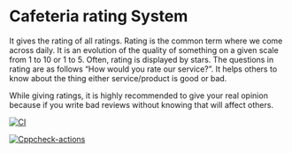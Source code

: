 # Cafeteria rating System

It gives the rating of all ratings.
Rating is the common term where we come across daily. It is an evolution of the quality of something on a given scale from 1 to 10 or 1 to 5.
Often, rating is displayed by stars. The questions in rating are as follows “How would you rate our service?”.
It helps others to know about the thing either service/product is good or bad.

While giving ratings, it is highly recommended to give your real opinion because if you write bad reviews without knowing that will affect others. 

[![CI](https://github.com/Prakash-129/stepin_cafeteria-rating/actions/workflows/CI.yml/badge.svg)](https://github.com/Prakash-129/stepin_cafeteria-rating/actions/workflows/CI.yml)

[![Cppcheck-actions](https://github.com/Prakash-129/stepin_cafeteria-rating/actions/workflows/Cppcheck-actions.yml/badge.svg)](https://github.com/Prakash-129/stepin_cafeteria-rating/actions/workflows/Cppcheck-actions.yml)
